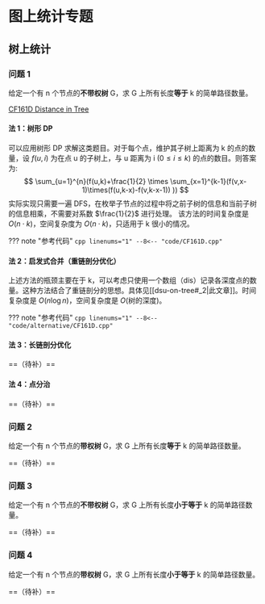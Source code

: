 # 图上统计专题
## 树上统计
### 问题 1
给定一个有 n 个节点的**不带权树** G，求 G 上所有长度**等于** k 的简单路径数量。

[CF161D Distance in Tree](https://www.luogu.com.cn/problem/CF161D)

#### 法 1：树形 DP
可以应用树形 DP 求解这类题目。对于每个点，维护其子树上距离为 k 的点的数量，设 $f(u,i)$ 为在点 u 的子树上，与 u 距离为 i $(0\leq i\leq k)$ 的点的数目。则答案为: 
$$
\sum_{u=1}^{n}(f(u,k)+\frac{1}{2} \times \sum_{x=1}^{k-1}(f(v,x-1)\times(f(u,k-x)-f(v,k-x-1)) ))
$$
实际实现只需要一遍 DFS，在枚举子节点的过程中将之前子树的信息和当前子树的信息相乘，不需要对系数 $\frac{1}{2}$ 进行处理。 该方法的时间复杂度是 $O(n\cdot k)$，空间复杂度为 $O(n\cdot k)$，只适用于 k 很小的情况。

??? note "参考代码"
	```cpp linenums="1"
	--8<-- "code/CF161D.cpp"
	```

#### 法 2：启发式合并（重链剖分优化）
上述方法的瓶颈主要在于 k，可以考虑只使用一个数组（dis）记录各深度点的数量。这种方法结合了重链剖分的思想。具体见[[dsu-on-tree#_2|此文章]]。时间复杂度是 $O(n \log{n})$，空间复杂度是 $O(\text{树的深度})$。

??? note "参考代码"
	```cpp linenums="1"
	--8<-- "code/alternative/CF161D.cpp"
	```

#### 法 3：长链剖分优化

==（待补）==
#### 法 4：点分治

==（待补）==
### 问题 2
给定一个有 n 个节点的**带权树** G，求 G 上所有长度**等于** k 的简单路径数量。

==（待补）==
### 问题 3
给定一个有 n 个节点的**不带权树** G，求 G 上所有长度**小于等于** k 的简单路径数量。

==（待补）==
### 问题 4
给定一个有 n 个节点的**带权树** G，求 G 上所有长度**小于等于** k 的简单路径数量。

==（待补）==